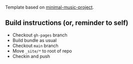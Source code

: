 Template based on [minimal-music-project](https://github.com/ItsPatrq/minimal-music-project).

## Build instructions (or, reminder to self)

* Checkout `gh-pages` branch
* Build bundle as usual
* Checkout `main` branch
* Move `_site/*` to root of repo
* Checkin and push